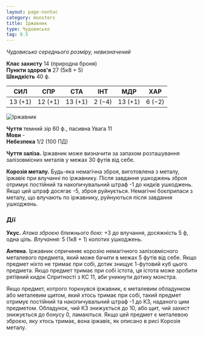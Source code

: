 ```yaml
---
layout: page-nontoc
category: monsters
title: Іржавник
type: Чудовисько
tag: 0.5
---
```


_Чудовисько середнього розміру, невизначений_

**Клас захисту** 14 (природна броня)    
**Пункти здоров'я** 27 (5к8 + 5)    
**Швидкість** 40 ф.

| СИЛ     | СПР     | СТА     | ІНТ    | МДР     | ХАР    |
| ------- | ------- | ------- | ------ | ------- | ------ |
| 13 (+1) | 12 (+1) | 13 (+1) | 2 (−4) | 13 (+1) | 6 (−2) |

![Іржавник](https://www.dndbeyond.com/avatars/thumbnails/30835/1/1000/1000/638063902184679029.png)

**Чуття** темний зір 60 ф., пасивна Увага 11    
**Мови** -    
**Небезпека** 1/2 (100 ПД)

**Чуття заліза.** Іржавник може визначити за запахом розташування залізовмісних металів у межах 30 футів від себе.    

**Корозія металу.** Будь-яка немагічна зброя, виготовлена з металу, іржавіє при влучанні по іржавнику. Після завдання ушкоджень зброя отримує постійний та накопичувальний штраф -1 до кидків ушкоджень. Якщо цей штраф досягає -5, зброя руйнується. Немагічні боєприпаси з металу, що влучають по іржавнику, руйнуються після завдання ушкоджень.

### Дії
**Укус.** _Атака зброєю ближнього бою:_ +3 до влучання, досяжність 5 ф, одна ціль. _Влучання:_ 5 (1к8 + 1) колотих ушкоджень.    

**Антена.** Іржавник спричиняє корозію немагічного залізовмісного металевого предмета, який може бачити в межах 5 футів від себе. Якщо предмет ніхто не тримає при собі, дотик знищує 1-футовий куб цього предмета. Якщо предмет тримає при собі істота, ця істота може зробити рятівний кидок Спритності з КС 11, аби уникнути дотику монстра.    

Якщо предмет, котрого торкнувся іржавник, є металевим обладунком або металевим щитом, який хтось тримає при собі, такий предмет отримує постійний та накопичувальний штраф -1 до КЗ, наданого цим предметом. Обладунок, чий КЗ знижується до 10, або щит, чий захист знижується до бонусу 0, ламаються. Якщо цей предмет є металевою зброєю, яку хтось тримає, вона іржавіє, як описано в рисі Корозія металу.
